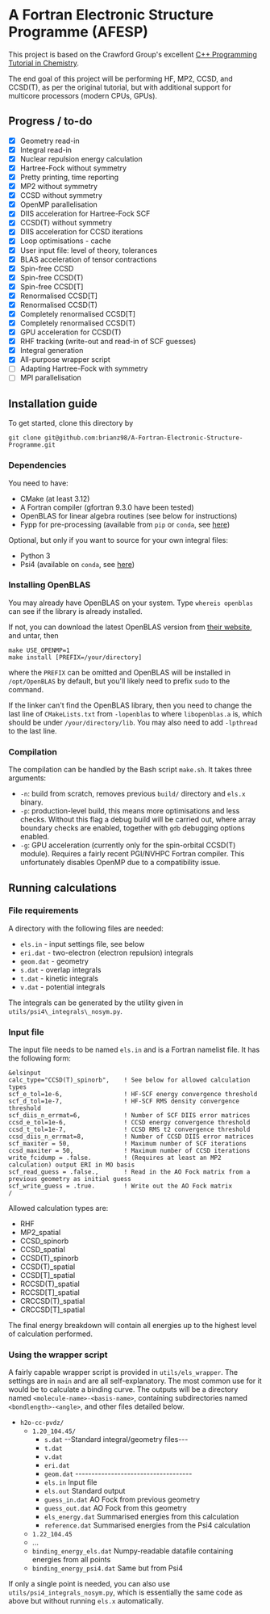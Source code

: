 # A Fortran Electronic Structure Programme (AFESP)
This project is based on the Crawford Group's excellent [C++ Programming Tutorial in Chemistry](https://github.com/CrawfordGroup/ProgrammingProjects).

The end goal of this project will be performing HF, MP2, CCSD, and CCSD(T), as per the original tutorial, but with additional support for multicore processors (modern CPUs, GPUs).

## Progress / to-do
- [x] Geometry read-in
- [x] Integral read-in
- [x] Nuclear repulsion energy calculation
- [x] Hartree-Fock without symmetry
- [x] Pretty printing, time reporting
- [x] MP2 without symmetry
- [X] CCSD without symmetry
- [X] OpenMP parallelisation
- [X] DIIS acceleration for Hartree-Fock SCF
- [X] CCSD(T) without symmetry
- [X] DIIS acceleration for CCSD iterations
- [X] Loop optimisations - cache
- [X] User input file: level of theory, tolerances
- [X] BLAS acceleration of tensor contractions
- [X] Spin-free CCSD
- [X] Spin-free CCSD(T)
- [X] Spin-free CCSD[T]
- [X] Renormalised CCSD[T]
- [X] Renormalised CCSD(T)
- [X] Completely renormalised CCSD[T]
- [X] Completely renormalised CCSD(T)
- [X] GPU acceleration for CCSD(T)
- [X] RHF tracking (write-out and read-in of SCF guesses)
- [X] Integral generation
- [X] All-purpose wrapper script
- [ ] Adapting Hartree-Fock with symmetry
- [ ] MPI parallelisation

## Installation guide
To get started, clone this directory by
```
git clone git@github.com:brianz98/A-Fortran-Electronic-Structure-Programme.git
```
### Dependencies
You need to have:
- CMake (at least 3.12)
- A Fortran compiler (gfortran 9.3.0 have been tested)
- OpenBLAS for linear algebra routines (see below for instructions)
- Fypp for pre-processing (available from `pip` or `conda`, see [here](https://fypp.readthedocs.io/en/stable/index.html))

Optional, but only if you want to source for your own integral files:
- Python 3
- Psi4 (available on `conda`, see [here](https://psicode.org/))

### Installing OpenBLAS
You may already have OpenBLAS on your system. Type `whereis openblas` can see if the library is already installed.

If not, you can download the latest OpenBLAS version from [their website](https://www.openblas.net/), and untar, then
```
make USE_OPENMP=1
make install [PREFIX=/your/directory]
```
where the `PREFIX` can be omitted and OpenBLAS will be installed in `/opt/OpenBLAS` by default, but you'll likely need to prefix `sudo` to the command.

If the linker can't find the OpenBLAS library, then you need to change the last line of `CMakeLists.txt` from `-lopenblas` to where `libopenblas.a` is, which should be under `/your/directory/lib`. You may also need to add `-lpthread` to the last line.

### Compilation
The compilation can be handled by the Bash script `make.sh`. It takes three arguments:
- `-n`: build from scratch, removes previous `build/` directory and `els.x` binary.
- `-p`: production-level build, this means more optimisations and less checks. Without this flag a debug build will be carried out, where array boundary checks are enabled, together with `gdb` debugging options enabled.
- `-g`: GPU acceleration (currently only for the spin-orbital CCSD(T) module). Requires a fairly recent PGI/NVHPC Fortran compiler. This unfortunately disables OpenMP due to a compatibility issue.

## Running calculations
### File requirements
A directory with the following files are needed:
- `els.in` - input settings file, see below
- `eri.dat` - two-electron (electron repulsion) integrals
- `geom.dat` - geometry
- `s.dat` - overlap integrals
- `t.dat` - kinetic integrals
- `v.dat` - potential integrals

The integrals can be generated by the utility given in `utils/psi4\_integrals\_nosym.py`.

### Input file
The input file needs to be named `els.in` and is a Fortran namelist file. It has the following form:
```
&elsinput
calc_type="CCSD(T)_spinorb",    ! See below for allowed calculation types
scf_e_tol=1e-6,                 ! HF-SCF energy convergence threshold
scf_d_tol=1e-7,                 ! HF-SCF RMS density convergence threshold
scf_diis_n_errmat=6,            ! Number of SCF DIIS error matrices
ccsd_e_tol=1e-6,                ! CCSD energy convergence threshold
ccsd_t_tol=1e-7,                ! CCSD RMS t2 convergence threshold
ccsd_diis_n_errmat=8,           ! Number of CCSD DIIS error matrices
scf_maxiter = 50,               ! Maximum number of SCF iterations
ccsd_maxiter = 50,              ! Maximum number of CCSD iterations
write_fcidump = .false.         ! (Requires at least an MP2 calculation) output ERI in MO basis
scf_read_guess = .false.,       ! Read in the AO Fock matrix from a previous geometry as initial guess 
scf_write_guess = .true.        ! Write out the AO Fock matrix
/
```
Allowed calculation types are:
- RHF
- MP2_spatial
- CCSD_spinorb
- CCSD_spatial
- CCSD(T)\_spinorb
- CCSD(T)\_spatial
- CCSD[T]\_spatial
- RCCSD(T)\_spatial
- RCCSD[T]\_spatial
- CRCCSD(T)\_spatial
- CRCCSD[T]\_spatial

The final energy breakdown will contain all energies up to the highest level of calculation performed.

### Using the wrapper script
A fairly capable wrapper script is provided in `utils/els_wrapper`. The settings are in `main` and are all self-explanatory. The most common use for it would be to calculate a binding curve. The outputs will be a directory named `<molecule-name>-<basis-name>`, containing subdirectories named `<bondlength>-<angle>`, and other files detailed below. 
- `h2o-cc-pvdz/`
    - `1.20_104.45/`
        - `s.dat` --Standard integral/geometry files---
        - `t.dat`
        - `v.dat`
        - `eri.dat`
        - `geom.dat` ------------------------------------
        - `els.in` Input file
        - `els.out` Standard output
        - `guess_in.dat` AO Fock from previous geometry
        - `guess_out.dat` AO Fock from this geometry
        - `els_energy.dat` Summarised energies from this calculation
        - `reference.dat` Summarised energies from the Psi4 calculation
    - `1.22_104.45`
    - ...
    - `binding_energy_els.dat` Numpy-readable datafile containing energies from all points
    - `binding_energy_psi4.dat` Same but from Psi4

If only a single point is needed, you can also use `utils/psi4_integrals_nosym.py`, which is essentially the same code as above but without running `els.x` automatically.

